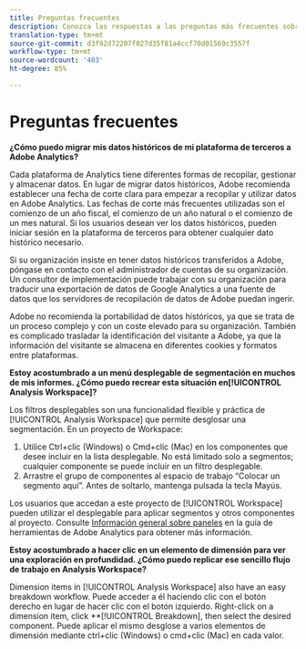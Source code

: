 ```yaml
---
title: Preguntas frecuentes
description: Conozca las respuestas a las preguntas más frecuentes sobre el cambio desde una plataforma de terceros a Adobe.
translation-type: tm+mt
source-git-commit: d3f92d72207f027d35f81a4ccf70d01569c3557f
workflow-type: tm+mt
source-wordcount: '403'
ht-degree: 85%

---
```



# Preguntas frecuentes

**¿Cómo puedo migrar mis datos históricos de mi plataforma de terceros a Adobe Analytics?**

Cada plataforma de Analytics tiene diferentes formas de recopilar, gestionar y almacenar datos. En lugar de migrar datos históricos, Adobe recomienda establecer una fecha de corte clara para empezar a recopilar y utilizar datos en Adobe Analytics. Las fechas de corte más frecuentes utilizadas son el comienzo de un año fiscal, el comienzo de un año natural o el comienzo de un mes natural. Si los usuarios desean ver los datos históricos, pueden iniciar sesión en la plataforma de terceros para obtener cualquier dato histórico necesario.

Si su organización insiste en tener datos históricos transferidos a Adobe, póngase en contacto con el administrador de cuentas de su organización. Un consultor de implementación puede trabajar con su organización para traducir una exportación de datos de Google Analytics a una fuente de datos que los servidores de recopilación de datos de Adobe puedan ingerir.

Adobe no recomienda la portabilidad de datos históricos, ya que se trata de un proceso complejo y con un coste elevado para su organización. También es complicado trasladar la identificación del visitante a Adobe, ya que la información del visitante se almacena en diferentes cookies y formatos entre plataformas.

**Estoy acostumbrado a un menú desplegable de segmentación en muchos de mis informes. ¿Cómo puedo recrear esta situación en[!UICONTROL Analysis Workspace]?**

Los filtros desplegables son una funcionalidad flexible y práctica de [!UICONTROL Analysis Workspace] que permite desglosar una segmentación. En un proyecto de Workspace:

1. Utilice Ctrl+clic (Windows) o Cmd+clic (Mac) en los componentes que desee incluir en la lista desplegable. No está limitado solo a segmentos; cualquier componente se puede incluir en un filtro desplegable.
2. Arrastre el grupo de componentes al espacio de trabajo “Colocar un segmento aquí”. Antes de soltarlo, mantenga pulsada la tecla Mayús.

Los usuarios que accedan a este proyecto de [!UICONTROL Workspace] pueden utilizar el desplegable para aplicar segmentos y otros componentes al proyecto. Consulte [Información general sobre paneles](/help/analyze/analysis-workspace/c-panels/panels.md) en la guía de herramientas de Adobe Analytics para obtener más información.

**Estoy acostumbrado a hacer clic en un elemento de dimensión para ver una exploración en profundidad. ¿Cómo puedo replicar ese sencillo flujo de trabajo en Analysis Workspace?**

Dimension items in [!UICONTROL Analysis Workspace] also have an easy breakdown workflow. Puede acceder a él haciendo clic con el botón derecho en lugar de hacer clic con el botón izquierdo. Right-click on a dimension item, click **[!UICONTROL Breakdown], then select the desired component. Puede aplicar el mismo desglose a varios elementos de dimensión mediante ctrl+clic (Windows) o cmd+clic (Mac) en cada valor.
